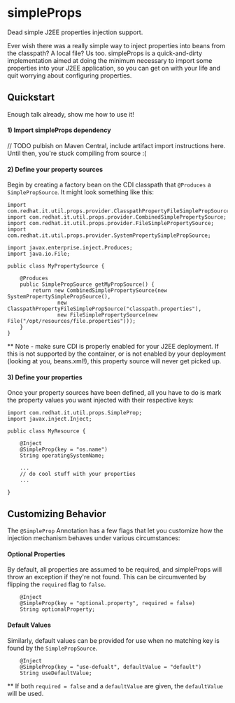 # simpleProps
Dead simple J2EE properties injection support.

Ever wish there was a really simple way to inject properties into beans from the classpath?  A local file?  Us too.  simpleProps is a quick-and-dirty implementation aimed at doing the minimum necessary to import some properties into your J2EE application, so you can get on with your life and quit worrying about configuring properties.

## Quickstart
Enough talk already, show me how to use it!

#### 1) Import simpleProps dependency
// TODO pulbish on Maven Central, include artifact import instructions here.  Until then, you're stuck compiling from source :(

#### 2) Define your property sources
Begin by creating a factory bean on the CDI classpath that `@Produces` a `SimplePropSource`.  It might look something like this:

```
import com.redhat.it.util.props.provider.ClasspathPropertyFileSimplePropSource;
import com.redhat.it.util.props.provider.CombinedSimplePropertySource;
import com.redhat.it.util.props.provider.FileSimplePropertySource;
import com.redhat.it.util.props.provider.SystemPropertySimplePropSource;

import javax.enterprise.inject.Produces;
import java.io.File;

public class MyPropertySource {

	@Produces
	public SimplePropSource getMyPropSource() {
		return new CombinedSimplePropertySource(new SystemPropertySimplePropSource(),
				new ClasspathPropertyFileSimplePropSource("classpath.properties"),
				new FileSimplePropertySource(new File("/opt/resources/file.properties")));
	}
}
```

** Note - make sure CDI is properly enabled for your J2EE deployment.  If this is not supported by the container, or is not enabled by your deployment (looking at you, beans.xml!), this property source will never get picked up.

#### 3) Define your properties
Once your property sources have been defined, all you have to do is mark the property values you want injected with their respective keys:

```
import com.redhat.it.util.props.SimpleProp;
import javax.inject.Inject;

public class MyResource {

    @Inject
    @SimpleProp(key = "os.name")
    String operatingSystemName;

    ...
    // do cool stuff with your properties
    ...

}
```

## Customizing Behavior
The `@SimpleProp` Annotation has a few flags that let you customize how the injection mechanism behaves under various circumstances:

#### Optional Properties
By default, all properties are assumed to be required, and simpleProps will throw an exception if they're not found.  This can be circumvented by flipping the `required` flag to `false`.

```
    @Inject
    @SimpleProp(key = "optional.property", required = false)
    String optionalProperty;
```

#### Default Values
Similarly, default values can be provided for use when no matching key is found by the `SimplePropSource`.
```
    @Inject
    @SimpleProp(key = "use-defualt", defaultValue = "default")
    String useDefaultValue;
```
** If both `required = false` and a `defaultValue` are given, the `defaultValue` will be used.